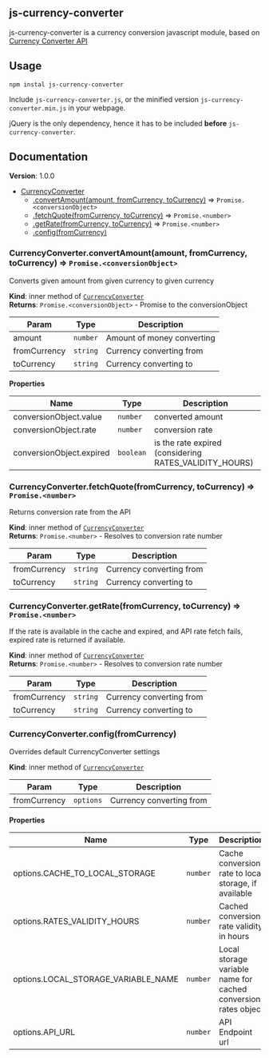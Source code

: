 ## js-currency-converter

js-currency-converter is a currency conversion javascript module, based on [Currency Converter API](http://free.currencyconverterapi.com)

## Usage

`npm instal js-currency-converter`

Include `js-currency-converter.js`, or the minified version `js-currency-converter.min.js` in your webpage. 

jQuery is the only dependency, hence it has to be included **before** `js-currency-converter`.

## Documentation

**Version**: 1.0.0  

* [CurrencyConverter](#module_CurrencyConverter)
    * [.convertAmount(amount, fromCurrency, toCurrency)](#module_CurrencyConverter.convertAmount) ⇒ <code>Promise.&lt;conversionObject&gt;</code>
    * [.fetchQuote(fromCurrency, toCurrency)](#module_CurrencyConverter.fetchQuote) ⇒ <code>Promise.&lt;number&gt;</code>
    * [.getRate(fromCurrency, toCurrency)](#module_CurrencyConverter.getRate) ⇒ <code>Promise.&lt;number&gt;</code>
    * [.config(fromCurrency)](#module_CurrencyConverter.config)

<a name="module_CurrencyConverter.convertAmount"></a>

### CurrencyConverter.convertAmount(amount, fromCurrency, toCurrency) ⇒ <code>Promise.&lt;conversionObject&gt;</code>
Converts given amount from given currency to given currency

**Kind**: inner method of <code>[CurrencyConverter](#module_CurrencyConverter)</code>  
**Returns**: <code>Promise.&lt;conversionObject&gt;</code> - Promise to the conversionObject  

| Param | Type | Description |
| --- | --- | --- |
| amount | <code>number</code> | Amount of money converting |
| fromCurrency | <code>string</code> | Currency converting from |
| toCurrency | <code>string</code> | Currency converting to |

**Properties**

| Name | Type | Description |
| --- | --- | --- |
| conversionObject.value | <code>number</code> | converted amount |
| conversionObject.rate | <code>number</code> | conversion rate |
| conversionObject.expired | <code>boolean</code> | is the rate expired (considering RATES_VALIDITY_HOURS) |

<a name="module_CurrencyConverter.fetchQuote"></a>

### CurrencyConverter.fetchQuote(fromCurrency, toCurrency) ⇒ <code>Promise.&lt;number&gt;</code>
Returns conversion rate from the API

**Kind**: inner method of <code>[CurrencyConverter](#module_CurrencyConverter)</code>  
**Returns**: <code>Promise.&lt;number&gt;</code> - Resolves to conversion rate number  

| Param | Type | Description |
| --- | --- | --- |
| fromCurrency | <code>string</code> | Currency converting from |
| toCurrency | <code>string</code> | Currency converting to |

<a name="module_CurrencyConverter.getRate"></a>

### CurrencyConverter.getRate(fromCurrency, toCurrency) ⇒ <code>Promise.&lt;number&gt;</code>
If the rate is available in the cache and expired, and API rate fetch fails, expired rate is returned if available.

**Kind**: inner method of <code>[CurrencyConverter](#module_CurrencyConverter)</code>  
**Returns**: <code>Promise.&lt;number&gt;</code> - Resolves to conversion rate number  

| Param | Type | Description |
| --- | --- | --- |
| fromCurrency | <code>string</code> | Currency converting from |
| toCurrency | <code>string</code> | Currency converting to |

<a name="module_CurrencyConverter.config"></a>

### CurrencyConverter.config(fromCurrency)
Overrides default CurrencyConverter settings

**Kind**: inner method of <code>[CurrencyConverter](#module_CurrencyConverter)</code>  

| Param | Type | Description |
| --- | --- | --- |
| fromCurrency | <code>options</code> | Currency converting from |

**Properties**

| Name | Type | Description |
| --- | --- | --- |
| options.CACHE_TO_LOCAL_STORAGE | <code>number</code> | Cache conversion rate to local storage, if available |
| options.RATES_VALIDITY_HOURS | <code>number</code> | Cached conversion rate validity in hours |
| options.LOCAL_STORAGE_VARIABLE_NAME | <code>number</code> | Local storage variable name for cached conversion rates object |
| options.API_URL | <code>number</code> | API Endpoint url |